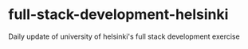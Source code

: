 # full-stack-development-helsinki
Daily update of university of helsinki's full stack development exercise
